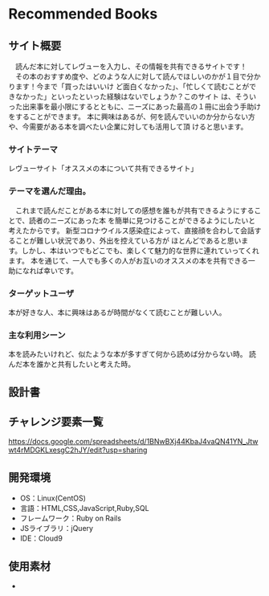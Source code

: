# Recommended Books

## サイト概要
 　読んだ本に対してレヴューを入力し、その情報を共有できるサイトです！
 　その本のおすすめ度や、どのような人に対して読んでほしいのかが１目で分かります！今まで「買ったはいいけ
 ど面白くなかった」、「忙しくて読むことができなかった」といったといった経験はないでしょうか？このサイト
 は、そういった出来事を最小限にするとともに、ニーズにあった最高の１冊に出会う手助けをすることができます。
  本に興味はあるが、何を読んでいいのか分からない方や、今需要がある本を調べたい企業に対しても活用して頂
けると思います。

### サイトテーマ
 レヴューサイト「オススメの本について共有できるサイト」

### テーマを選んだ理由。
　これまで読んだことがある本に対しての感想を誰もが共有できるようにすることで、読者のニーズにあった本
を簡単に見つけることができるようにしたいと考えたからです。
 新型コロナウイルス感染症によって、直接顔を合わして会話することが難しい状況であり、外出を控えている方が
ほとんどであると思います。しかし、本はいつでもどこでも、楽しくて魅力的な世界に連れていってくれます。
 本を通じて、一人でも多くの人がお互いのオススメの本を共有できる一助になれば幸いです。


### ターゲットユーザ
本が好きな人、本に興味はあるが時間がなくて読むことが難しい人。

### 主な利用シーン
本を読みたいけれど、似たような本が多すぎて何から読めば分からない時。
読んだ本を誰かと共有したいと考えた時。

## 設計書


## チャレンジ要素一覧
https://docs.google.com/spreadsheets/d/1BNwBXj44KbaJ4vaQN41YN_Jtwwt4rMDGKLxesgC2hJY/edit?usp=sharing
## 開発環境
- OS：Linux(CentOS)
- 言語：HTML,CSS,JavaScript,Ruby,SQL
- フレームワーク：Ruby on Rails
- JSライブラリ：jQuery
- IDE：Cloud9

## 使用素材
-

